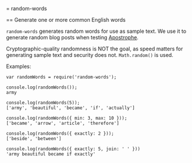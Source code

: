 = random-words

== Generate one or more common English words

`random-words` generates random words for use as sample text. We use it to generate random blog posts when testing [Apostrophe](http://github.com/punkave/apostrophe-sandbox).

Cryptographic-quality randomness is NOT the goal, as speed matters for generating sample text and security does not. `Math.random()` is used.

Examples:

    var randomWords = require('random-words');

    console.log(randomWords());
    army

    console.log(randomWords(5));
    ['army', 'beautiful', 'became', 'if', 'actually']

    console.log(randomWords({ min: 3, max: 10 }));
    ['became', 'arrow', 'article', 'therefore']

    console.log(randomWords({ exactly: 2 }));
    ['beside', 'between']

    console.log(randomWords({ exactly: 5, join: ' ' }))
    'army beautiful became if exactly'

